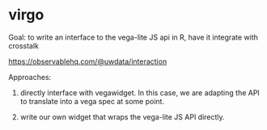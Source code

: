 # virgo


Goal: to write an interface to the vega-lite JS api in R, have it integrate with crosstalk

https://observablehq.com/@uwdata/interaction

Approaches:

1. directly interface with vegawidget. In this case, we are adapting the API to translate into a vega spec at some point.

2. write our own widget that wraps the vega-lite JS API directly.


